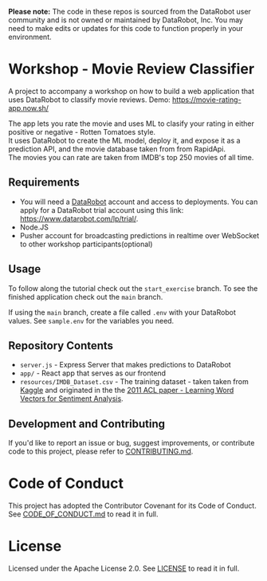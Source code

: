 **Please note:** The code in these repos is sourced from the DataRobot user community and is not owned or maintained by DataRobot, Inc. You may need to make edits or updates for this code to function properly in your environment.

# Workshop - Movie Review Classifier

A project to accompany a workshop on how to build a web application that uses DataRobot to classify movie reviews.
Demo: https://movie-rating-app.now.sh/

The app lets you rate the movie and uses ML to clasify your rating in either positive or negative - Rotten Tomatoes style. <br/>
It uses DataRobot to create the ML model, deploy it, and expose it as a prediction API, and the movie database taken from from RapidApi. <br/>
The movies you can rate are taken from IMDB's top 250 movies of all time.

## Requirements 

- You will need a [DataRobot](datarobot.com) account and access to deployments. You can apply for a DataRobot trial account using this link: https://www.datarobot.com/lp/trial/.
- Node.JS
- Pusher account for broadcasting predictions in realtime over WebSocket to other workshop participants(optional)

## Usage

To follow along the tutorial check out the `start_exercise` branch.
To see the finished application check out the `main` branch.

If using the `main` branch, create a file called `.env` with your DataRobot values. See `sample.env` for the variables you need.

## Repository Contents

- `server.js` - Express Server that makes predictions to DataRobot
- `app/` - React app that serves as our frontend
- `resources/IMDB_Dataset.csv` - The training dataset -  taken taken from [Kaggle](https://www.kaggle.com/lakshmi25npathi/imdb-dataset-of-50k-movie-reviews) and originated in the  the [2011 ACL paper - Learning Word Vectors for Sentiment Analysis](http://ai.stanford.edu/~amaas/data/sentiment/).

## Development and Contributing

If you'd like to report an issue or bug, suggest improvements, or contribute code to this project, please refer to [CONTRIBUTING.md](CONTRIBUTING.md).

# Code of Conduct

This project has adopted the Contributor Covenant for its Code of Conduct. 
See [CODE_OF_CONDUCT.md](CODE_OF_CONDUCT.md) to read it in full.

# License

Licensed under the Apache License 2.0. 
See [LICENSE](LICENSE) to read it in full.
